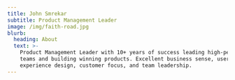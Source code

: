 ```yaml
---
title: John Smrekar
subtitle: Product Management Leader
image: /img/faith-road.jpg
blurb:
  heading: About
  text: >-
    Product Management Leader with 10+ years of success leading high-performing
    teams and building winning products. Excellent business sense, user
    experience design, customer focus, and team leadership.
---
```


